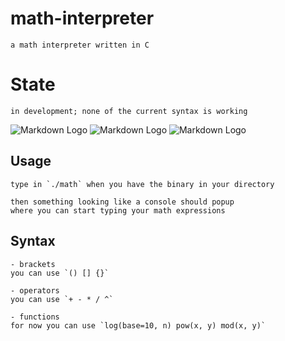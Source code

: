 # math-interpreter
    a math interpreter written in C

# State 
    in development; none of the current syntax is working 
   ![Markdown Logo](https://img.shields.io/badge/state-development-red)
   ![Markdown Logo](https://img.shields.io/badge/build-unstable-red)
   ![Markdown Logo](https://tokei.rs/b1/github/iluvpy/mathc)
## Usage
    type in `./math` when you have the binary in your directory

    then something looking like a console should popup
    where you can start typing your math expressions

## Syntax

    - brackets
    you can use `() [] {}`

    - operators
    you can use `+ - * / ^`

    - functions
    for now you can use `log(base=10, n) pow(x, y) mod(x, y)`

